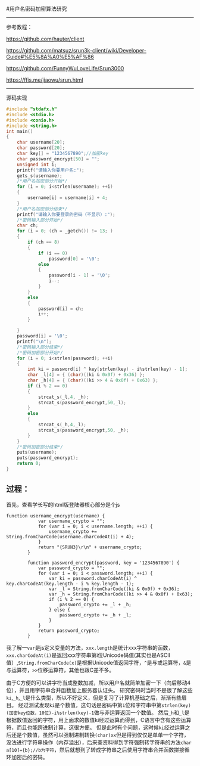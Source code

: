 #用户名密码加密算法研究

------------
参考教程：


https://github.com/hauter/client

https://github.com/matsuz/srun3k-client/wiki/Developer-Guide#%E5%8A%A0%E5%AF%86

https://github.com/FunnyWuLoveLife/Srun3000

https://ffis.me/jiaowu/srun.html

------------
源码实现

```c
#include "stdafx.h"
#include <stdio.h>
#include <conio.h>
#include <string.h>
int main()
{
	char username[20];
	char password[20];
	char key[] = "1234567890";//加密key
	char password_encrypt[50] = "";
	unsigned int i;
	printf("请输入你要用户名:");
	gets_s(username);
	/*用户名加密部分开始*/
	for (i = 0; i<strlen(username); ++i)
	{
		username[i] = username[i] + 4;
	}
	/*用户名加密部分结束*/
	printf("请输入你要登录的密码（不显示）:");
	/*密码输入部分开始*/
	char ch;
	for (i = 0; (ch = _getch()) != 13; )
	{
		if (ch == 8)
		{
			if (i == 0)
				password[0] = '\0';
			else
			{
				password[i - 1] = '\0';
				i--;
			}
		}
		else
		{
			password[i] = ch;
			i++;
		}

	}
	password[i] = '\0';
	printf("\n");
	/*密码输入部分结束*/
	/*密码加密部分开始*/
	for (i = 0; i<strlen(password); ++i)
	{
		int ki = password[i] ^ key[strlen(key) - i%strlen(key) - 1];
		char _l[4] = { (char)((ki & 0x0f) + 0x36) };
		char _h[4] = { (char)((ki >> 4 & 0x0f) + 0x63) };
		if (i % 2 == 0)
		{
			strcat_s(_l,4, _h);
			strcat_s(password_encrypt,50,_l);
		}
		else
		{
			strcat_s(_h,4,_l);
			strcat_s(password_encrypt,50, _h);
		}
	}
	/*密码加密部分结束*/
	puts(username);
	puts(password_encrypt);
	return 0;
}
```


过程：
---

首先，查看学长写的html版登陆器核心部分是个js

    function username_encrypt(username) {
    			var username_crypto = "";
    			for (var i = 0; i < username.length; ++i) {
    				username_crypto += String.fromCharCode(username.charCodeAt(i) + 4);
    			}
    			return "{SRUN3}\r\n" + username_crypto;
    		}
    
    		function password_encrypt(password, key = '1234567890') {
    			var password_crypto = "";
    			for (var i = 0; i < password.length; ++i) {
    				var ki = password.charCodeAt(i) ^ key.charCodeAt(key.length - i % key.length - 1);
    				var _l = String.fromCharCode((ki & 0x0f) + 0x36);
    				var _h = String.fromCharCode((ki >> 4 & 0x0f) + 0x63);
    				if (i % 2 == 0) {
    					password_crypto += _l + _h;
    				} else {
    					password_crypto += _h + _l;
    				}
    			}
    			return password_crypto;
    		}

我了解一`var`是js定义变量的方法，`xxx.length`是统计xxx字符串的函数，`xxx.charCodeAt(i)`是返回xxx字符串第i位Unicode码值(其实也是ASCII值）,`String.fromCharCode(x)`是根据Unicode值返回字符，`^`是与或运算符，`&`是与运算符，`>>`位移运算符，其他也跟C差不多。

由于C方便的可以讲字符当成整数加减，所以用户名就简单加密一下（向后移动4位），并且用字符串合并函数加上服务器认证头。
研究密码时当时不是很了解这些`ki`,`_h`,`_l`是什么类型，所以不好定义，但是复习了计算机基础之后，渐渐有些眉目。
经过测试发现`ki`是个数值，这句话是密码中第`i`位和字符串中第`strlen(key)(加密key位数，10位)-i%strlen(key)-1`做与非运算返回一个数值。
然后`_h`和`_l`是根据数值返回的字符，用上面求的数值ki经过运算而得到，C语言中含有这些运算符，而且也能跨进制计算，这很方便。
但是此时有个问题，这时候`ki`经过运算之后还是个数值，虽然可以强制进制转换`(char)xx`但是得到仅仅是单单一个字符，没法进行字符串操作（内存溢出），后来查资料得到字符强制转字符串的方法`char a[10]={b};//b为字符`，然后就想到了转成字符串之后使用字符串合并函数拼接循环加密后的密码。

